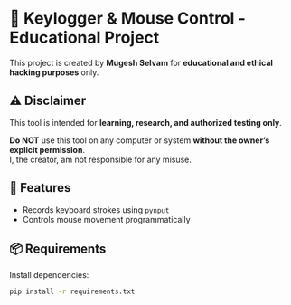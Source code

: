 # 🔐 Keylogger & Mouse Control - Educational Project

This project is created by **Mugesh Selvam** for **educational and ethical hacking purposes** only.

## ⚠️ Disclaimer

This tool is intended for **learning, research, and authorized testing only**.

**Do NOT** use this tool on any computer or system **without the owner’s explicit permission**.  
I, the creator, am not responsible for any misuse.

## 🎯 Features

- Records keyboard strokes using `pynput`
- Controls mouse movement programmatically

## 📦 Requirements

Install dependencies:

```bash
pip install -r requirements.txt

